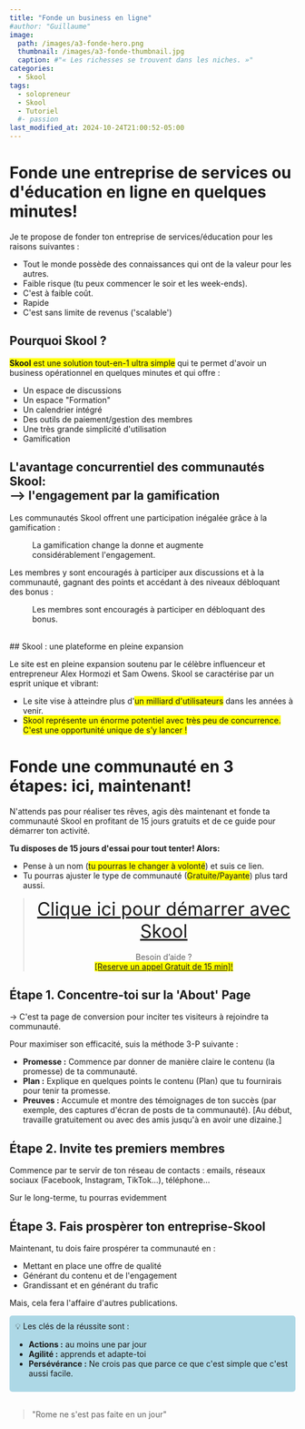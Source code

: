 ```yaml
---
title: "Fonde un business en ligne"
#author: "Guillaume"
image: 
  path: /images/a3-fonde-hero.png
  thumbnail: /images/a3-fonde-thumbnail.jpg
  caption: #"« Les richesses se trouvent dans les niches. »"
categories:
  - Skool
tags:
  - solopreneur
  - Skool
  - Tutoriel
  #- passion
last_modified_at: 2024-10-24T21:00:52-05:00
---
```


# Fonde une entreprise de services ou d'éducation en ligne en quelques minutes!

Je te propose de fonder ton entreprise de services/éducation pour les raisons suivantes :

* Tout le monde possède des connaissances qui ont de la valeur pour les autres.
* Faible risque (tu peux commencer le soir et les week-ends).​
* C'est à faible coût.
* Rapide
* C'est sans limite de revenus ('scalable')

## Pourquoi Skool ?

<span style="background-color: yellow">**Skool** est une solution tout-en-1 ultra simple</span> qui te permet d'avoir un business opérationnel en quelques minutes et qui offre :

* Un espace de discussions
* Un espace "Formation"
* Un calendrier intégré
* Des outils de paiement/gestion des membres
* Une très grande simplicité d'utilisation
* Gamification

## L'avantage concurrentiel des communautés Skool: <br>--> l'engagement par la gamification

Les communautés Skool offrent une participation inégalée grâce à la gamification :

<figure class="align-center">
  <a href="#"><img src="{{ '/images/a3-skool-gamification.png' | absolute_url }}" alt=""></a>
  <figcaption>La gamification change la donne et augmente considérablement l'engagement.</figcaption>
</figure>

Les membres y sont encouragés à participer aux discussions et à la communauté, gagnant des points et accédant à des niveaux débloquant des bonus :
<figure class="align-center">
  <a href="#"><img src="{{ '/images/a3-skool-levels.png' | absolute_url }}" alt=""></a>
  <figcaption>Les membres sont encouragés à participer en débloquant des bonus.</figcaption>
</figure>

<br>
## Skool : une plateforme en pleine expansion

Le site est en pleine expansion soutenu par le célèbre influenceur et entrepreneur Alex Hormozi et Sam Owens. Skool se caractérise par un esprit unique et vibrant:

* Le site vise à atteindre plus d'<span style="background-color: yellow">un milliard d'utilisateurs</span> dans les années à venir.
* <span style="background-color: yellow">Skool représente un énorme potentiel avec très peu de concurrence. C'est une opportunité unique de s’y lancer !</span>

# Fonde une communauté en 3 étapes: ici, maintenant!

N'attends pas pour réaliser tes rêves, agis dès maintenant et fonde ta communauté Skool en profitant de 15 jours gratuits et de ce guide pour démarrer ton activité.

**Tu disposes de 15 jours d'essai pour tout tenter! Alors:**

* Pense à un nom (<span style="background-color: yellow">tu pourras le changer à volonté</span>) et suis ce lien.
* Tu pourras ajuster le type de communauté (<span style="background-color: yellow">Gratuite/Payante</span>) plus tard aussi.

><div style="text-align: center;">
>  <a href="https://www.skool.com/games?ref=374ecc77932242068ec97eab0a0cc754" style="font-size: 32px;">Clique ici pour démarrer avec Skool</a> 
>  <br><br>
>  Besoin d’aide ?
>  <br>
>  <a href="[lien vers appel](https://calendar.google.com/calendar/u/0/appointments/schedules/AcZssZ1QOVF4299QdOwbexshqygaF8Sc4jIrl-c_VHEzL606gP-e2Y8C4LAk-cOrhLPeiPbunTqoJcbW)"><span style="background-color: yellow">[Reserve un appel Gratuit de 15 min]!</span></a>
></div>

## Étape 1. Concentre-toi sur la 'About' Page

→ C'est ta page de conversion pour inciter tes visiteurs à rejoindre ta communauté.

Pour maximiser son efficacité, suis la méthode 3-P suivante :

* **Promesse :** Commence par donner de manière claire le contenu (la promesse) de ta communauté.
* **Plan :** Explique en quelques points le contenu (Plan) que tu fournirais pour tenir ta promesse.
* **Preuves :** Accumule et montre des témoignages de ton succès (par exemple, des captures d'écran de posts de ta communauté). [Au début, travaille gratuitement ou avec des amis jusqu'à en avoir une dizaine.]

## Étape 2. Invite tes premiers membres
Commence par te servir de ton réseau de contacts : emails, réseaux sociaux (Facebook, Instagram, TikTok...), téléphone...

Sur le long-terme, tu pourras evidemment 

## Étape 3. Fais prospèrer ton entreprise-Skool

Maintenant, tu dois faire prospérer ta communauté en :

* Mettant en place une offre de qualité
* Générant du contenu et de l'engagement
* Grandissant et en générant du trafic

Mais, cela fera l'affaire d'autres publications.

<div style="background-color: lightblue; padding: 10px; border-radius: 5px;">
💡 Les clés de la réussite sont :
<ul>
  <li><b>Actions :</b> au moins une par jour</li>
  <li><b>Agilité :</b> apprends et adapte-toi</li>
  <li><b>Persévérance :</b> Ne crois pas que parce ce que c'est simple que c'est aussi facile.</li>
</ul>
</div>
<br>

> "Rome ne s'est pas faite en un jour"